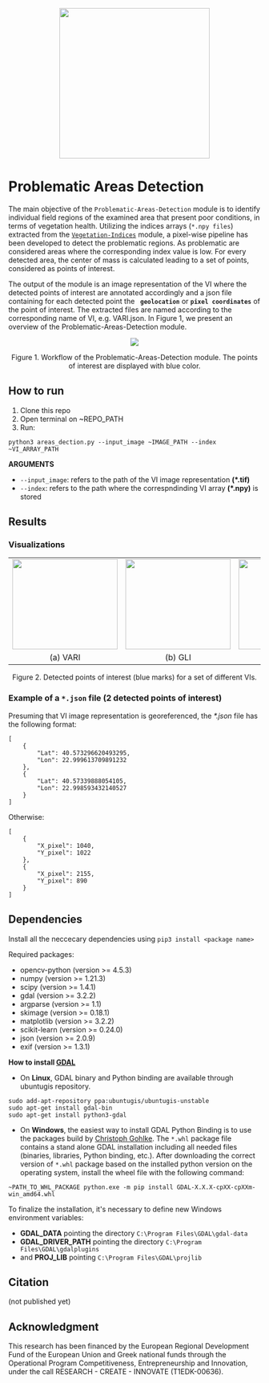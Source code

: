 <p align="center">
<img src="https://user-images.githubusercontent.com/77329407/105342573-3040e900-5be9-11eb-92df-7c09392b1e0c.png" width="300" />
  
# Problematic Areas Detection
  
The main objective of the ```Problematic-Areas-Detection``` module is to identify individual field regions of the examined area that present poor conditions, in terms of vegetation  health. Utilizing the indices arrays (```*.npy files```) extracted from the [```Vegetation-Indices```](https://github.com/CoFly-Project/Vegetation-Indices) module, a pixel-wise pipeline has been developed to detect the problematic regions. As problematic are considered areas where the corresponding index value is low. For every detected area, the  center of mass is calculated leading to a set of points, considered as points of interest. 


<!--Τhe module takes as inputs the extracted *VI array (npy file)*, and its corresponding *VI image representation (tif file)* as extracted from the [```Vegetation-Indices```](https://github.com/CoFly-Project/Vegetation-Indices/tree/main). -->
The output of the module is an image representation of the VI where the detected points of interest are annotated accordingly and a json file containing for each detected point the __``` geolocation```__ or __```pixel coordinates```__ of the point of interest. The extracted files are named according to the corresponding name of VI, e.g. VARI.json. In Figure 1, we present an overview of the Problematic-Areas-Detection module.
  
  
<!-- * the __*filename*__ of the image captured closest to it -->
  
<!-- https://user-images.githubusercontent.com/80779522/145570181-047eb5d2-ae6a-482d-84f5-3a0040dd87d8.png -->
<!-- https://user-images.githubusercontent.com/80779522/138094954-cffa6169-e677-4c67-8a54-2ed4a9bfa387.png --> 

<p align="center">
<img src="https://user-images.githubusercontent.com/80779522/145800146-1def5712-dbfa-4a91-96b2-cf709c0d965f.png"/>
<figcaption align = "center"><p align="center">
  Figure 1. Workflow of the Problematic-Areas-Detection module. The points of interest are displayed with blue color.</figcaption>
</figure>  
  <!-- <p align="center">
<img src="https://user-images.githubusercontent.com/80779522/144032915-41b0588b-a86f-40ff-a4c6-5942505a15f9.png"/>
<figcaption align = "center"><p align="center">
  Figure 1. Workflow of the Problematic-Areas-Detection module. The points of interest are displayed with blue color.</figcaption>
</figure> -->
  



## How to run
  
1. Clone this repo
2. Open terminal on ~REPO_PATH
3. Run:
```
python3 areas_dection.py --input_image ~IMAGE_PATH --index ~VI_ARRAY_PATH
```
**ARGUMEΝTS**
  * ```--input_image```:  refers to the path of the VI image representation __(*.tif)__
  * ```--index```: refers to the path where the correspndinding VI array __(*.npy)__ is stored
  
## Results
  
### Visualizations

  <table >
   <tr align="center">
    <td><img src= "https://user-images.githubusercontent.com/80779522/137704570-c2febf14-7cae-437b-ae1b-6ffd44130445.png" align="center" width="210" height="180"/></td>
    <td><img src= "https://user-images.githubusercontent.com/80779522/137921109-bbd040d6-6a16-4d09-9e12-a7dc8d265dc5.png" align="center" width="210" height="180"/></td>
    <td><img src= "https://user-images.githubusercontent.com/80779522/137704566-7bde622c-1137-4841-9276-370c65ee663b.png" align="center" width="210" height="180"/></td>  
    <td><img src= "https://user-images.githubusercontent.com/80779522/137704559-f291824f-0d96-4568-acc8-46857197f6b6.png" align="center" width="210" height="180"/></td>
   </tr>   
   <tr align="center">
    <td>(a) VARI</td>
    <td>(b) GLI</td>   
    <td>(c) NGRDI</td>    
    <td>(d) NGBDI</td>
     </table>
     <figcaption align = "center"><p align="center">
  Figure 2. Detected points of interest (blue marks) for a set of different VIs.
    </figcaption>
  
     
### Example of a ```*.json``` file (2 detected points of interest)

Presuming that VI image representation is georeferenced, the _*.json_ file has the following format:
    
```
[
    {
        "Lat": 40.573296620493295,
        "Lon": 22.999613709891232
    },
    {
        "Lat": 40.57339888054105,
        "Lon": 22.998593432140527
    }
]
```

Otherwise:

```
[
    {
        "X_pixel": 1040,
        "Y_pixel": 1022
    },
    {
        "X_pixel": 2155,
        "Y_pixel": 890
    }
]
```

## Dependencies 
Install all the neccecary dependencies using ```pip3 install <package name>```

Required packages:
* opencv-python (version >= 4.5.3)
* numpy (version >= 1.21.3)
* scipy (version >= 1.4.1)
* gdal (version >= 3.2.2)
* argparse (version >= 1.1)
* skimage (version >= 0.18.1)
* matplotlib (version >= 3.2.2)
* scikit-learn (version >= 0.24.0)
* json (version >= 2.0.9)
* exif (version >= 1.3.1)

<!-- <div align="center">
  
|Package|Vesrion|
| :---: | :---: |
opencv-python | 4.5.3
numpy | 1.21.3
scipy | 1.4.1
gdal | 3.2.2
argparse | 1.1
skimage | 0.18.1
matplotlib | 3.2.2
scikit-learn | 0.24.0
json | 2.0.9
exif | 1.3.1
  
</div>
<figcaption align = "center"><p align="center">Table 1. Required packages and their versions, respectively.</figcaption>
</figure> -->
  

**How to install [GDAL](https://gdal.org)**
* On **Linux**, GDAL binary and Python binding are available through ubuntugis repository. 
  
```
sudo add-apt-repository ppa:ubuntugis/ubuntugis-unstable
sudo apt-get install gdal-bin
sudo apt-get install python3-gdal
```
  
  
* On **Windows**, the easiest way to install GDAL Python Binding is to use the packages build by [Christoph Gohlke](https://www.lfd.uci.edu/~gohlke/pythonlibs/#gdal). The ```*.whl``` package file contains a stand alone GDAL installation including all needed files (binaries, libraries, Python binding, etc.). After downloading the correct version of ```*.whl``` package based on the installed python version on the operating system, install the wheel file with the following command:

```
~PATH_TO_WHL_PACKAGE python.exe -m pip install GDAL-X.X.X-cpXX-cpXXm-win_amd64.whl
```
  
To finalize the installation, it's necessary to define new Windows environment variables:
* **GDAL_DATA** pointing the directory ```C:\Program Files\GDAL\gdal-data```
* **GDAL_DRIVER_PATH** pointing the directory ```C:\Program Files\GDAL\gdalplugins```
* and **PROJ_LIB** pointing ```C:\Program Files\GDAL\projlib```


## Citation
(not published yet)

## Acknowledgment
This research has been financed by the European Regional Development Fund of the European Union and Greek national funds through the Operational Program Competitiveness, Entrepreneurship and Innovation, under the call RESEARCH - CREATE - INNOVATE (T1EDK-00636).
